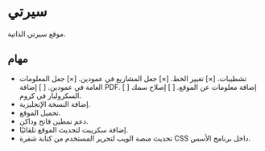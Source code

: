 # سيرتي

موقع سيرتي الذاتية.

## مهام

* تشطيبات.
  [×] تغيير الخط.
  [×] جعل المشاريع في عمودين.
  [×] جعل المعلومات العامة في عمودين.
  [ ] إضافة PDF.
  [ ] إضافة معلومات عن الموقع.
  [ ] إصلاح سمك السكرولبار في كروم.
* إضافة النسخة الإنجليزية.
* تحميل الموقع.
* دعم نمطين فاتح وداكن.
* إضافة سكريبت لتحديث الموقع تلقائيًا.
* تحديث منصة الويب لتحرير المستخدم من كتابة شفرة CSS داخل برنامج الأسس.

